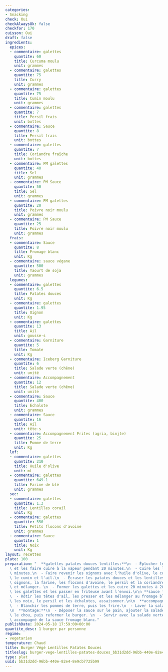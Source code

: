 ```yaml
---
categories:
- Snacking
check: Oui
checkAlwaysOk: false
checkfor: 170
cuisson: Oui
draft: false
ingredients:
  epices:
  - commentaire: galettes
    quantite: 60
    title: Curcuma moulu
    unit: grammes
  - commentaire: galettes
    quantite: 75
    title: Curry
    unit: grammes
  - commentaire: galettes
    quantite: 75
    title: Cumin moulu
    unit: grammes
  - commentaire: galettes
    quantite: 7
    title: Persil frais
    unit: bottes
  - commentaire: Sauce
    quantite: 8
    title: Persil frais
    unit: bottes
  - commentaire: galettes
    quantite: 7
    title: Coriandre fraîche
    unit: bottes
  - commentaire: PM galettes
    quantite: 40
    title: Sel
    unit: grammes
  - commentaire: PM Sauce
    quantite: 50
    title: Sel
    unit: grammes
  - commentaire: PM galettes
    quantite: 20
    title: Poivre noir moulu
    unit: grammes
  - commentaire: PM Sauce
    quantite: 25
    title: Poivre noir moulu
    unit: grammes
  frais:
  - commentaire: Sauce
    quantite: 8
    title: Fromage blanc
    unit: Kg
  - commentaire: sauce végane
    quantite: 500
    title: Yaourt de soja
    unit: grammes
  legumes:
  - commentaire: galettes
    quantite: 6.5
    title: Patates douces
    unit: Kg
  - commentaire: galettes
    quantite: 1.95
    title: Oignon
    unit: Kg
  - commentaire: galettes
    quantite: 13
    title: Ail
    unit: gousse·s
  - commentaire: Garniture
    quantite: 5
    title: Tomate
    unit: Kg
  - commentaire: Iceberg Garniture
    quantite: 6
    title: Salade verte (chêne)
    unit: unité
  - commentaire: Accompagnement
    quantite: 12
    title: Salade verte (chêne)
    unit: unité
  - commentaire: Sauce
    quantite: 400
    title: Echalote
    unit: grammes
  - commentaire: Sauce
    quantite: 16
    title: Ail
    unit: tête·s
  - commentaire: Accompagnement Frites (agria, binjte)
    quantite: 25
    title: Pomme de terre
    unit: Kg
  lof:
  - commentaire: galettes
    quantite: 210
    title: Huile d'olive
    unit: mL
  - commentaire: galettes
    quantite: 649.1
    title: Farine de blé
    unit: grammes
  sec:
  - commentaire: galettes
    quantite: 1.3
    title: Lentilles corail
    unit: Kg
  - commentaire: galettes
    quantite: 550
    title: Petits flocons d'avoine
    unit: grammes
  - commentaire: Sauce
    quantite: 1
    title: Noix
    unit: Kg
layout: recettes
plate: 100
preparation: "  **galettes patates douces lentilles:**\n  - Éplucher les patates douces\
  \ et les faire cuire à la vapeur pendant 20 minutes.\n  - Cuire les lentilles 10\
  \ minutes.\n  - Faire revenir les oignons avec l'huile d'olive, le curcuma, le curry,\
  \ le cumin et l'ail.\n  - Écraser les patates douces et les lentilles, ajouter les\
  \ oignons, la farine, les flocons d'avoine, le persil et la coriandre, assaisonner\
  \ et mélanger. \n  - Former les galettes et les cuire 20 minutes à 200°C.\n  - Congeler\
  \ les galettes et les passer en friteuse avant l'envoi.\n\n **sauce fromage blanc:**\n\
  \  - Rôtir les têtes d'ail, les presser et les mélanger au fromage blanc.\n  - Ajouter\
  \ les noix, le persil et les échalotes, assaisonner.\n\n  **accompagnement:**\n\
  \  - Blanchir les pommes de terre, puis les frire.\n  - Laver la salade verte.\n\
  \n  **montage:**\n  - Déposer la sauce sur le pain, ajouter la salade, la galette,\
  \ le chou, puis refermer le burger. \n  - Servir avec la salade verte et les frites,\
  \ accompagné de la sauce fromage blanc."
publishDate: 2024-05-18 17:59:00+00:00
quantite_desc: 1 burger par personne
regime:
- vegetarien
temperature: Chaud
title: Burger Végé Lentilles Patates Douces
titleslug: burger-vege-lentilles-patates-douces_bb31d2dd-96bb-440e-82e4-8e9cb7725b99
type: plat
uuid: bb31d2dd-96bb-440e-82e4-8e9cb7725b99
---
```

